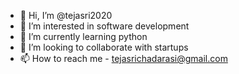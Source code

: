 - 👋 Hi, I’m @tejasri2020
- 👀 I’m interested in software development
- 🌱 I’m currently learning python
- 💞️ I’m looking to collaborate with startups
- 📫 How to reach me - tejasrichadarasi@gmail.com
